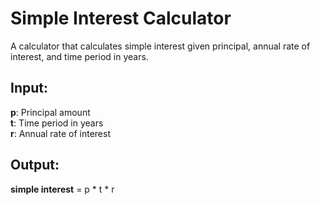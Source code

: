 # Simple Interest Calculator

A calculator that calculates simple interest given principal, annual rate of interest, and time period in years.

## Input:
 **p**: Principal amount  
 **t**: Time period in years  
 **r**: Annual rate of interest  

## Output:
 **simple interest** = p * t * r

